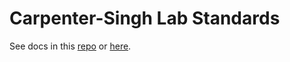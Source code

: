 # Carpenter-Singh Lab Standards

See docs in this [repo](https://github.com/broadinstitute/carpenter-singh-lab-standards/tree/main/docs) or [here](https://broadinstitute/carpenter-singh-lab-standards/).
